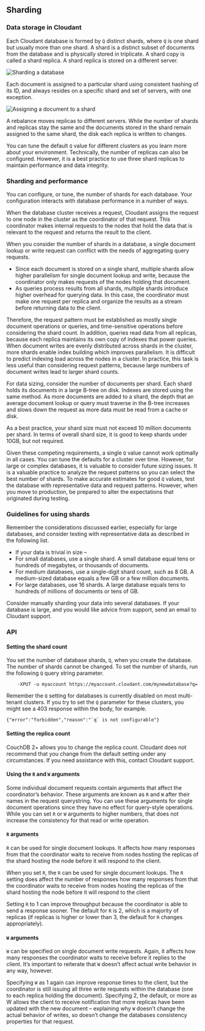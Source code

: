 ## Sharding

###	 Data storage in Cloudant
Each Cloudant database is formed by `Q` distinct shards, where `Q` is one shard but usually more than one shard. A shard is a distinct subset of documents from the database and is physically stored in triplicate. A shard copy is called a shard replica. A shard replica is stored on a different server.

![Sharding a database](images/database_shard.png)

Each document is assigned to a particular shard using consistent hashing of its ID, and always resides on a specific shard and set of servers, with one exception. 

![Assigning a document to a shard](images/database_shard.png)

A rebalance moves replicas to different servers. While the number of shards and replicas stay the same and the documents stored in the shard remain assigned to the same shard, the disk each replica is written to changes.  

You can tune the default `Q` value for different clusters as you learn more about your environment. Technically, the number of replicas can also be configured. However, it is a best practice to use three shard replicas to maintain performance and data integrity. 

###	Sharding and performance
You can configure, or tune, the number of shards for each database. Your configuration interacts with database performance in a number of ways.

When the database cluster receives a request, Cloudant assigns the request to one node in the cluster as the coordinator of that request. This coordinator makes internal requests to the nodes that hold the data that is relevant to the request and returns the result to the client.

When you consider the number of shards in a database, a single document lookup or write request can conflict with the needs of aggregating query requests.

*	Since each document is stored on a single shard, multiple shards allow higher parallelism for single document lookup and write, because the coordinator only makes requests of the nodes holding that document.
*	As queries process results from all shards, multiple shards introduce higher overhead for querying data. In this case, the coordinator must make one request per replica and organize the results as a stream before returning data to the client.

Therefore, the request pattern must be established as mostly single document operations or queries, and time-sensitive operations before considering the shard count. In addition, queries read data from all replicas, because each replica maintains its own copy of indexes that power queries. When document writes are evenly distributed across shards in the cluster, more shards enable index building which improves parallelism. It is difficult to predict indexing load across the nodes in a cluster. In practice, this task is less useful than considering request patterns, because large numbers of document writes lead to larger shard counts.

For data sizing, consider the number of documents per shard. Each shard holds its documents in a large B-tree on disk. Indexes are stored using the same method. As more documents are added to a shard, the depth that an average document lookup or query must traverse in the B-tree increases and slows down the request as more data must be read from a cache or disk.

As a best practice, your shard size must not exceed 10 million documents per shard. In terms of overall shard size, it is good to keep shards under 10GB, but not required. 

Given these competing requirements, a single `Q` value cannot work optimally in all cases. You can tune the defaults for a cluster over time. However, for large or complex databases, it is valuable to consider future sizing issues. It is a valuable practice to analyze the request patterns so you can select the best number of shards. To make accurate estimates for good `Q` values, test the database with representative data and request patterns. However, when you move to production, be prepared to alter the expectations that originated during testing.  

###	Guidelines for using shards

Remember the considerations discussed earlier, especially for large databases, and consider testing with representative data as described in the following list. 

*	If your data is trivial in size – 
*	For small databases, use a single shard. A small database equal tens or hundreds of megabytes, or thousands of documents. 
*	For medium databases, use a single-digit shard count, such as 8 GB. A medium-sized database equals a few GB or a few million documents.
*	For large databases, use 16 shards. A large database equals tens to hundreds of millions of documents or tens of GB.

Consider manually sharding your data into several databases. If your database is large, and you would like advice from support, send an email to Cloudant support.

###	API

####	Setting the shard count
You set the number of database shards, `Q`, when you create the database. The number of shards cannot be changed. To set the number of shards, run the following `Q` query string parameter. 

```curl
	-XPUT -u myaccount https://myaccount.cloudant.com/mynewdatabase?q=
```

Remember the `Q` setting for databases is currently disabled on most multi-tenant clusters. If you try to set the `Q` parameter for these clusters, you might see a 403 response within the body, for example. 

```
{"error":"forbidden","reason":"`q` is not configurable"}
```

####	Setting the replica count
CouchDB 2+ allows you to change the replica count. Cloudant does not recommend that you change from the default setting under any circumstances. If you need assistance with this, contact Cloudant support.

####	Using the `R` and `W` arguments
Some individual document requests contain arguments that affect the coordinator’s behavior. These arguments are known as `R` and `W` after their names in the request querystring. You can use these arguments for single document operations since they have no effect for query-style operations. While you can set `R` or `W` arguments to higher numbers, that does not increase the consistency for that read or write operation. 

####	`R` arguments

`R` can be used for single document lookups. It affects how many responses from that the coordinator waits to receive from nodes hosting the replicas of the shard hosting the node before it will respond to the client.

When you set `R`, the 
`R` can be used for single document lookups. The `R` setting does affect the number of responses  how many responses from that the coordinator waits to receive from nodes hosting the replicas of the shard hosting the node before it will respond to the client


Setting `R` to 1 can improve throughput because the coordinator is able to send a response sooner. The default for `R` is 2, which is a majority of replicas (if replicas is higher or lower than 3, the default for `R` changes appropriately).

####	`W` arguments

`W` can be specified on single document write requests. Again, it affects how many responses the coordinator waits to receive before it replies to the client. It’s important to reiterate that `W` doesn’t affect actual write behavior in any way, however.

Specifying `W` as 1 again can improve response times to the client, but the coordinator is still issuing all three write requests within the database (one to each replica holding the document). Specifying 2, the default, or more as W allows the client to receive notification that more replicas have been updated with the new document – explaining why `W` doesn’t change the actual behavior of writes, so doesn’t change the databases consistency properties for that request.
